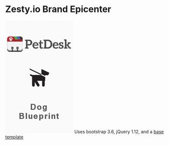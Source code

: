 # Zesty.io Brand Epicenter
![Plate cover](https://github.com/kakoga/z-vet-template1.0/blob/master/shield.png)
Uses bootstrap 3.6, jQuery 1.12, and a [base template](https://startbootstrap.com/template-overviews/agency/)
